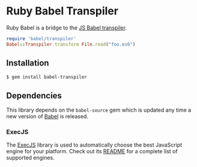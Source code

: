 # Ruby Babel Transpiler

Ruby Babel is a bridge to the [JS Babel transpiler](https://babeljs.io).

``` ruby
require 'babel/transpiler'
Babel::Transpiler.transform File.read("foo.es6")
```

## Installation

``` sh
$ gem install babel-transpiler
```

## Dependencies

This library depends on the `babel-source` gem which is updated any time a new version of [Babel](https://babeljs.io) is released.

### ExecJS

The [ExecJS](https://github.com/sstephenson/execjs) library is used to automatically choose the best JavaScript engine for your platform. Check out its [README](https://github.com/sstephenson/execjs/blob/master/README.md) for a complete list of supported engines.
